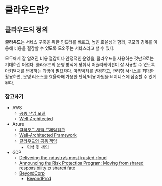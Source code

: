 # 클라우드란?

## 클라우드의 정의

**클라우드**는 서비스 구축을 위한 인프라를 빠르고, 높은 효율성과 함께, 규모의 경제를 이용해 비용을 절감할 수 있도록 도와주는 서비스라고 할 수 있다.

모두에게 잘 알려진 비용 절감이나 안정적인 운영을, 클라우드를 사용하는 것만으로는 기대하긴 어렵다. 클라우드의 운영 방식에 맞춰서 어플리케이션이 잘 사용할 수 있도록 아키텍처를 변경하는 과정이 필요하다. 아키텍처를 변경하고, 관리형 서비스를 최대한 활용하면, 운영 리소스를 효율화해 가용한 인적/비용 자원을 비지니스에 집중할 수 있게 된다.

### 참고하기

* AWS 
  * [공동 책임 모델](https://aws.amazon.com/ko/compliance/shared-responsibility-model/)
  * [Well-Architected](https://aws.amazon.com/ko/architecture/well-architected) 
* Azure 
  * [클라우드 채택 프레임워크](https://docs.microsoft.com/ko-kr/azure/cloud-adoption-framework/)
  * [Well-Architected Framework](https://docs.microsoft.com/ko-kr/azure/architecture/framework/)
  * [클라우드의 공동 책임](https://docs.microsoft.com/ko-kr/azure/security/fundamentals/shared-responsibility) 
    * [역할 및 책임](https://docs.microsoft.com/ko-kr/azure/cloud-adoption-framework/organize/cloud-security#roles-and-responsibilities)
* GCP
  * [Delivering the industry’s most trusted cloud](https://cloud.google.com/blog/products/identity-security/delivering-the-industrys-most-trusted-cloud)
  * [Announcing the Risk Protection Program: Moving from shared responsibility to shared fate](https://cloud.google.com/blog/products/identity-security/google-cloud-risk-protection-program-now-in-preview)
  * [BeyondCorp](https://cloud.google.com/beyondcorp)
    * [BeyondProd](https://cloud.google.com/security/beyondprod)



